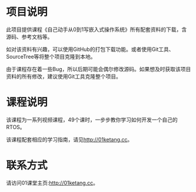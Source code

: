 # 项目说明
此项目提供课程《自己动手从0到1写嵌入式操作系统》所有配套资料的下载，含源码、参考文档等。

如对该资料有兴趣，可以使用GitHub的打包下载功能。或者使用Git工具、SourceTree等将整个项目克隆到本地。

由于课程存在着一些Bug，所以后期可能会偶尔修改源码。如果想及时获取该项目资料的所有修改，建议使用Git工具克隆整个项目。

# 课程说明
该课程为一系列视频课程，49个课时，一步步教你学习如何开发一个自己的RTOS。

该课程配套相应的学习指南，请见<http://01ketang.cc>。

# 联系方式
请访问01课堂主页:<http://01ketang.cc>。
